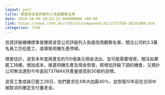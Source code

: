 ```yaml
---
layout: post
title: 標普將波音評級列入負面觀察名單
date: 2024-10-09 10:52:27.000000000 +08:00
link: https://news.rthk.hk/rthk/ch/component/k2/1773758-20241009.htm
categories: rthk
---
```


信貸評級機構標準普爾將波音公司評級列入負面信用觀察名單，關注公司約3.3萬名員工仍在罷工，或導致飛機生產停頓。

標普估計，波音本年度將產生約100億美元現金流出，並可能需要增資，關注如果罷工持續，增加成本，推遲飛機生產及現金恢復，將增加評級下調的機會，又預計公司無法達到今年底前737MAX月產量提高到30架的目標。

波音工會成員已罷工26日，他們要求在4年內加薪40%，並恢復10年前在合同中被取消的確定支付養老金。
